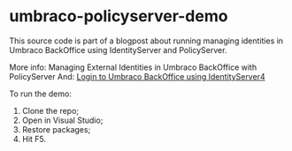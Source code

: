 # umbraco-policyserver-demo

This source code is part of a blogpost about running managing identities in Umbraco BackOffice using IdentityServer and PolicyServer.

More info: Managing External Identities in Umbraco BackOffice with PolicyServer
And: [Login to Umbraco BackOffice using IdentityServer4](https://yuriburger.net/2017/04/26/login-to-umbraco-backoffice-using-identityserver4/)

To run the demo:

1.	Clone the repo;
2.	Open in Visual Studio;
3.	Restore packages;
4.	Hit F5.

